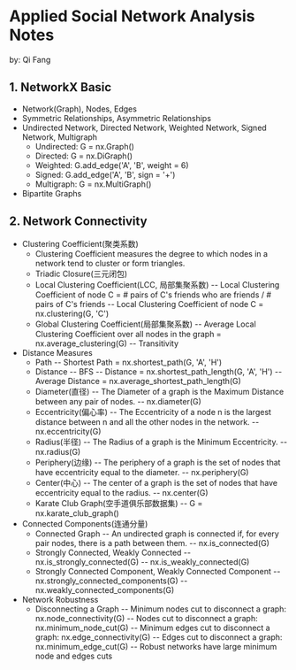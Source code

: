 # **Applied Social Network Analysis Notes**

by: Qi Fang


## **1. NetworkX Basic**
   * Network(Graph), Nodes, Edges
   * Symmetric Relationships, Asymmetric Relationships
   * Undirected Network, Directed Network, Weighted Network, Signed Network, Multigraph
       - Undirected: G = nx.Graph()
       - Directed: G = nx.DiGraph()
       - Weighted: G.add_edge('A', 'B', weight = 6)
       - Signed: G.add_edge('A', 'B', sign = '+')
       - Multigraph: G = nx.MultiGraph()
   * Bipartite Graphs


## **2. Network Connectivity**
   * Clustering Coefficient(聚类系数)
       - Clustering Coefficient measures the degree to which nodes in a network tend to cluster or form triangles.
       - Triadic Closure(三元闭包)
       - Local Clustering Coefficient(LCC, 局部集聚系数)
         -- Local Clustering Coefficient of node C = # pairs of C's friends who are friends / # pairs of C's friends
         -- Local Clustering Coefficient of node C = nx.clustering(G, 'C')
       - Global Clustering Coefficient(局部集聚系数)
          -- Average Local Clustering Coefficient over all nodes in the graph = nx.average_clustering(G)
          -- Transitivity
   * Distance Measures
       - Path
          -- Shortest Path = nx.shortest_path(G, 'A', 'H')
       - Distance
          -- BFS
          -- Distance = nx.shortest_path_length(G, 'A', 'H')
          -- Average Distance = nx.average_shortest_path_length(G)
       - Diameter(直径)
          -- The Diameter of a graph is the Maximum Distance between any pair of nodes.
          -- nx.diameter(G)
       - Eccentricity(偏心率)
          -- The Eccentricity of a node n is the largest distance between n and all the other nodes in the network.
          -- nx.eccentricity(G)
       - Radius(半径)
          -- The Radius of a graph is the Minimum Eccentricity.
          -- nx.radius(G)
       - Periphery(边缘)
          -- The periphery of a graph is the set of nodes that have eccentricity equal to the diameter.
          -- nx.periphery(G)
       - Center(中心)
          -- The center of a graph is the set of nodes that have eccentricity equal to the radius.
          -- nx.center(G)
       - Karate Club Graph(空手道俱乐部数据集)
          -- G = nx.karate_club_graph()
   * Connected Components(连通分量)
       - Connected Graph
          -- An undirected graph is connected if, for every pair nodes, there is a path between them.
          -- nx.is_connected(G)
       - Strongly Connected, Weakly Connected
          -- nx.is_strongly_connected(G)
          -- nx.is_weakly_connected(G)
       - Strongly Connected Component, Weakly Connected Component
          -- nx.strongly_connected_components(G)
          -- nx.weakly_connected_components(G)
   * Network Robustness
       - Disconnecting a Graph
          -- Minimum nodes cut to disconnect a graph: nx.node_connectivity(G)
          -- Nodes cut to disconnect a graph: nx.minimum_node_cut(G)
          -- Minimum edges cut to disconnect a graph: nx.edge_connectivity(G)
          -- Edges cut to disconnect a graph: nx.minimum_edge_cut(G)
          -- Robust networks have large minimum node and edges cuts
   
   

 
 
 
 
 

